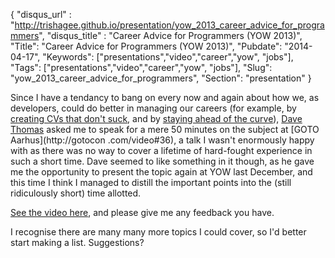 {
    "disqus_url" : "http://trishagee.github.io/presentation/yow_2013_career_advice_for_programmers",
    "disqus_title" : "Career Advice for Programmers (YOW 2013)",
    "Title": "Career Advice for Programmers (YOW 2013)",
    "Pubdate": "2014-04-17",
    "Keywords": ["presentations","video","career","yow", "jobs"],
    "Tags": ["presentations","video","career","yow", "jobs"],
    "Slug": "yow_2013_career_advice_for_programmers",
    "Section": "presentation"
}

Since I have a tendancy to bang on every now and again about how we, as developers, could do better in managing our careers (for example,
by [creating CVs that don't suck](/post/how_to_make_your_cv_not_suck/), and by [staying ahead of the curve](/post/staying_ahead_of_the_curve/)),
[Dave Thomas](http://www.davethomas.net/) asked me to speak for a mere 50 minutes on the subject at [GOTO Aarhus](http://gotocon
.com/video#36), a talk I wasn't enormously happy with as there was no way to cover a lifetime of hard-fought experience in such a short
time.  Dave seemed to like something in it though, as he gave me the opportunity to present the topic again at YOW last December,
and this time I think I managed to distill the important points into the (still ridiculously short) time allotted.

[See the video here](http://yow.eventer.com/yow-2013-1080/career-advice-for-programmers-by-trisha-gee-1380),
and please give me any feedback you have.

I recognise there are many many more topics I could cover, so I'd better start making a list.  Suggestions?